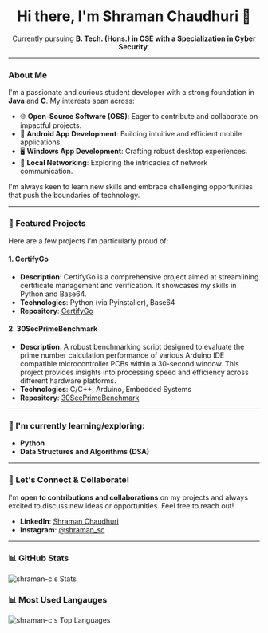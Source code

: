 <div align="center">
  <h1>Hi there, I'm Shraman Chaudhuri 👋</h1>
  <p>Currently pursuing <b>B. Tech. (Hons.) in CSE with a Specialization in Cyber Security</b>.</p>
</div>

---

### About Me

I'm a passionate and curious student developer with a strong foundation in **Java** and **C**. My interests span across:

* 🌐 **Open-Source Software (OSS)**: Eager to contribute and collaborate on impactful projects.
* 📱 **Android App Development**: Building intuitive and efficient mobile applications.
* 🖥️ **Windows App Development**: Crafting robust desktop experiences.
* 📡 **Local Networking**: Exploring the intricacies of network communication.

I'm always keen to learn new skills and embrace challenging opportunities that push the boundaries of technology.

---

### 🚀 Featured Projects

Here are a few projects I'm particularly proud of:

#### 1. CertifyGo
* **Description**: CertifyGo is a comprehensive project aimed at streamlining certificate management and verification. It showcases my skills in Python and Base64.
* **Technologies**: Python (via Pyinstaller), Base64
* **Repository**: [CertifyGo](https://github.com/shraman-c/CertifyGo)

#### 2. 30SecPrimeBenchmark
* **Description**: A robust benchmarking script designed to evaluate the prime number calculation performance of various Arduino IDE compatible microcontroller PCBs within a 30-second window. This project provides insights into processing speed and efficiency across different hardware platforms.
* **Technologies**: C/C++, Arduino, Embedded Systems
* **Repository**: [30SecPrimeBenchmark](https://github.com/shraman-c/30SecPrimeBenchmark)

---

### 🌱 I'm currently learning/exploring:

* **Python**
* **Data Structures and Algorithms (DSA)**

---

### 🤝 Let's Connect & Collaborate!

I'm **open to contributions and collaborations** on my projects and always excited to discuss new ideas or opportunities. Feel free to reach out!

* **LinkedIn**: [Shraman Chaudhuri](https://www.linkedin.com/in/shramanchaudhuri)
* **Instagram**: [@shraman_sc](https://www.instagram.com/shraman_sc)

---

### 📊 GitHub Stats
![shraman-c's Stats](https://github-readme-stats.vercel.app/api?username=shraman-c&theme=nord&show_icons=true&hide_border=false&count_private=true)

### 📊 Most Used Langauges
![shraman-c's Top Languages](https://github-readme-stats.vercel.app/api/top-langs/?username=shraman-c&theme=nord&show_icons=true&hide_border=false&layout=compact)

